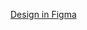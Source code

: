 [Design in Figma](https://www.figma.com/file/UhoU802zFXxXRGe0FQZytN/GroceryList-WebApp?node-id=0%3A1)
